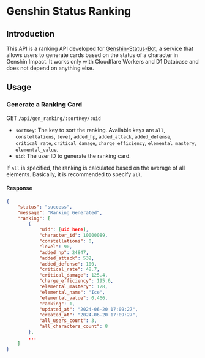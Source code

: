 # Genshin Status Ranking
## Introduction
This API is a ranking API developed for [Genshin-Status-Bot](https://github.com/CinnamonSea2073/Genshin-Discordbot), a service that allows users to generate cards based on the status of a character in Genshin Impact.
It works only with Cloudflare Workers and D1 Database and does not depend on anything else.

## Usage
### Generate a Ranking Card
GET `/api/gen_ranking/:sortKey/:uid`
- `sortKey`: The key to sort the ranking. Available keys are `all`, `constellations`, `level`, `added_hp`, `added_attack`, `added_defense`, `critical_rate`, `critical_damage`, `charge_efficiency`, `elemental_mastery`, `elemental_value`.
- `uid`: The user ID to generate the ranking card.

If `all` is specified, the ranking is calculated based on the average of all elements. Basically, it is recommended to specify `all`.

#### Response
```json
{
    "status": "success",
    "message": "Ranking Generated",
    "ranking": [
        {
            "uid": [uid here],
            "character_id": 10000089,
            "constellations": 0,
            "level": 90,
            "added_hp": 24847,
            "added_attack": 532,
            "added_defense": 100,
            "critical_rate": 48.7,
            "critical_damage": 125.4,
            "charge_efficiency": 195.6,
            "elemental_mastery": 128,
            "elemental_name": "Ice",
            "elemental_value": 0.466,
            "ranking": 1,
            "updated_at": "2024-06-20 17:09:27",
            "created_at": "2024-06-20 17:09:27",
            "all_users_count": 3,
            "all_characters_count": 8
        },
		...
	]
}
```
